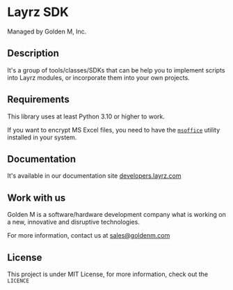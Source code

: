 # Layrz SDK

Managed by Golden M, Inc.

## Description
It's a group of tools/classes/SDKs that can be help you to implement scripts into Layrz modules, or
incorporate them into your own projects.

## Requirements
This library uses at least Python 3.10 or higher to work.

If you want to encrypt MS Excel files, you need to have the [`msoffice`](https://github.com/herumi/msoffice) utility installed in your system.

## Documentation
It's available in our documentation site [developers.layrz.com](https://developers.layrz.com/Kits/Sdk)

## Work with us
Golden M is a software/hardware development company what is working on
a new, innovative and disruptive technologies.

For more information, contact us at [sales@goldenm.com](mailto:sales@goldenm.com)

## License
This project is under MIT License, for more information, check out the `LICENCE`
